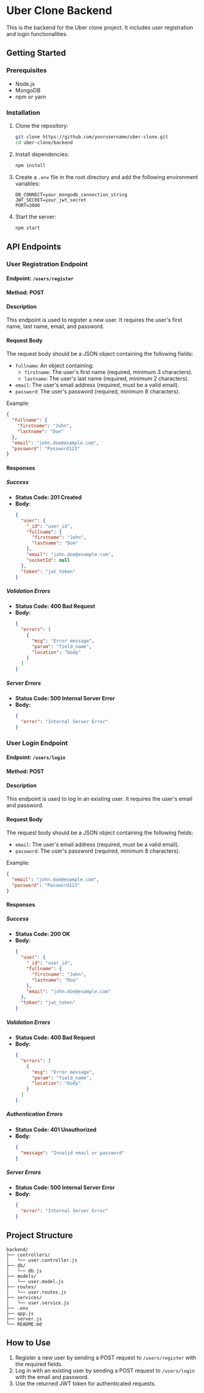 # Uber Clone Backend

This is the backend for the Uber clone project. It includes user registration and login functionalities.

## Getting Started

### Prerequisites

- Node.js
- MongoDB
- npm or yarn

### Installation

1. Clone the repository:
   ```sh
   git clone https://github.com/yourusername/uber-clone.git
   cd uber-clone/backend
   ```

2. Install dependencies:
   ```sh
   npm install
   ```

3. Create a `.env` file in the root directory and add the following environment variables:
   ```env
   DB_CONNECT=your_mongodb_connection_string
   JWT_SECRET=your_jwt_secret
   PORT=3000
   ```

4. Start the server:
   ```sh
   npm start
   ```

## API Endpoints

### User Registration Endpoint

#### Endpoint: `/users/register`

#### Method: POST

#### Description
This endpoint is used to register a new user. It requires the user's first name, last name, email, and password.

#### Request Body
The request body should be a JSON object containing the following fields:

- `fullname`: An object containing:
  - `firstname`: The user's first name (required, minimum 3 characters).
  - `lastname`: The user's last name (required, minimum 2 characters).
- `email`: The user's email address (required, must be a valid email).
- `password`: The user's password (required, minimum 8 characters).

Example:
```json
{
  "fullname": {
    "firstname": "John",
    "lastname": "Doe"
  },
  "email": "john.doe@example.com",
  "password": "Password123"
}
```

#### Responses

##### Success
- **Status Code: 201 Created**
- **Body:**
  ```json
  {
    "user": {
      "_id": "user_id",
      "fullname": {
        "firstname": "John",
        "lastname": "Doe"
      },
      "email": "john.doe@example.com",
      "socketId": null
    },
    "token": "jwt_token"
  }
  ```

##### Validation Errors
- **Status Code: 400 Bad Request**
- **Body:**
  ```json
  {
    "errors": [
      {
        "msg": "Error message",
        "param": "field_name",
        "location": "body"
      }
    ]
  }
  ```

##### Server Errors
- **Status Code: 500 Internal Server Error**
- **Body:**
  ```json
  {
    "error": "Internal Server Error"
  }
  ```

### User Login Endpoint

#### Endpoint: `/users/login`

#### Method: POST

#### Description
This endpoint is used to log in an existing user. It requires the user's email and password.

#### Request Body
The request body should be a JSON object containing the following fields:

- `email`: The user's email address (required, must be a valid email).
- `password`: The user's password (required, minimum 8 characters).

Example:
```json
{
  "email": "john.doe@example.com",
  "password": "Password123"
}
```

#### Responses

##### Success
- **Status Code: 200 OK**
- **Body:**
  ```json
  {
    "user": {
      "_id": "user_id",
      "fullname": {
        "firstname": "John",
        "lastname": "Doe"
      },
      "email": "john.doe@example.com"
    },
    "token": "jwt_token"
  }
  ```

##### Validation Errors
- **Status Code: 400 Bad Request**
- **Body:**
  ```json
  {
    "errors": [
      {
        "msg": "Error message",
        "param": "field_name",
        "location": "body"
      }
    ]
  }
  ```

##### Authentication Errors
- **Status Code: 401 Unauthorized**
- **Body:**
  ```json
  {
    "message": "Invalid email or password"
  }
  ```

##### Server Errors
- **Status Code: 500 Internal Server Error**
- **Body:**
  ```json
  {
    "error": "Internal Server Error"
  }
  ```

## Project Structure

```
backend/
├── controllers/
│   └── user.controller.js
├── db/
│   └── db.js
├── models/
│   └── user.model.js
├── routes/
│   └── user.routes.js
├── services/
│   └── user.service.js
├── .env
├── app.js
├── server.js
└── README.md
```

## How to Use

1. Register a new user by sending a POST request to `/users/register` with the required fields.
2. Log in with an existing user by sending a POST request to `/users/login` with the email and password.
3. Use the returned JWT token for authenticated requests.
